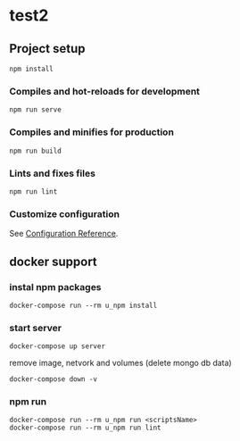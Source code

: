 # test2

## Project setup
```
npm install
```

### Compiles and hot-reloads for development
```
npm run serve
```

### Compiles and minifies for production
```
npm run build
```

### Lints and fixes files
```
npm run lint
```

### Customize configuration
See [Configuration Reference](https://cli.vuejs.org/config/).

## docker support

### instal npm packages 
```
docker-compose run --rm u_npm install
```

### start server 
```
docker-compose up server
```

remove image, netvork and volumes (delete mongo db data) 
```
docker-compose down -v
```

### npm run 
```
docker-compose run --rm u_npm run <scriptsName>
docker-compose run --rm u_npm run lint
```